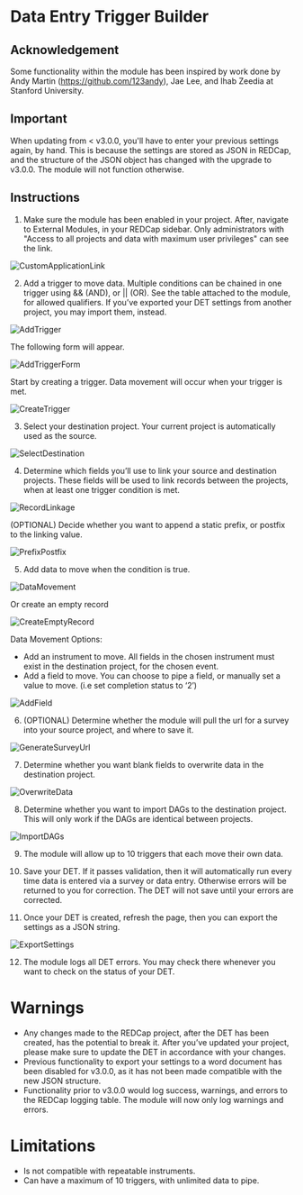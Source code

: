 # Data Entry Trigger Builder 

## Acknowledgement

Some functionality within the module has been inspired by work done by Andy Martin (https://github.com/123andy), Jae Lee, and Ihab Zeedia at Stanford University. 

## Important

When updating from < v3.0.0, you'll have to enter your previous settings again, by hand. This is because the settings are stored as JSON in REDCap, and the structure of the JSON object has changed with the upgrade to v3.0.0. The module will not function otherwise.

## Instructions

1. Make sure the module has been enabled in your project. After, navigate to External Modules, in your REDCap sidebar. Only administrators with "Access to all projects and data with maximum user privileges" can see the link.

![CustomApplicationLink](imgs/customApplicationLink.jpg)

2. Add a trigger to move data. Multiple conditions can be chained in one trigger using && (AND), or || (OR). See the table attached to the module,  for allowed qualifiers. If you’ve exported your DET settings from another project, you may import them, instead.

![AddTrigger](imgs/addTrigger.png)

The following form will appear. 

![AddTriggerForm](imgs/addTriggerForm.png)

Start by creating a trigger. Data movement will occur when your trigger is met.

![CreateTrigger](imgs/createTrigger.png)

3. Select your destination project. Your current project is automatically used as the source.

![SelectDestination](imgs/selectDestination.png)

4. Determine which fields you’ll use to link your source and destination projects. These fields will be used to link records between the projects, when at least one trigger condition is met.

![RecordLinkage](imgs/recordLinkage.png)

(OPTIONAL) Decide whether you want to append a static prefix, or postfix to the linking value.

![PrefixPostfix](imgs/addPrefixPostfix.png)

5. Add data to move when the condition is true.

![DataMovement](imgs/dataMovement.png)

Or create an empty record

![CreateEmptyRecord](imgs/createEmptyRecords.png)

Data Movement Options:

- Add an instrument to move. All fields in the chosen instrument must exist in the destination project, for the chosen event.
- Add a field to move. You can choose to pipe a field, or manually set a value to move. (i.e set completion status to ‘2’)
    
![AddField](imgs/addField.jpg)

6. (OPTIONAL) Determine whether the module will pull the url for a survey into your source project, and where to save it.

![GenerateSurveyUrl](imgs/generateSurveyURLs.png)

7. Determine whether you want blank fields to overwrite data in the destination project.

![OverwriteData](imgs/overwriteData.jpg)

8. Determine whether you want to import DAGs to the destination project. This will only work if the DAGs are identical between projects. 

![ImportDAGs](imgs/importDAGs.jpg)

9. The module will allow up to 10 triggers that each move their own data.

10. Save your DET. If it passes validation, then it will automatically run every time data is entered via a survey or data entry. Otherwise errors will be returned to you for correction. The DET will not save until your errors are corrected.

11. Once your DET is created, refresh the page, then you can export the settings as a JSON string.

![ExportSettings](imgs/exportSettings.JPG)

12. The module logs all DET errors. You may check there whenever you want to check on the status of your DET.

# Warnings

- Any changes made to the REDCap project, after the DET has been created, has the potential to break it. After you’ve updated your project, please make sure to update the DET in accordance with your changes.
- Previous functionality to export your settings to a word document has been disabled for v3.0.0, as it has not been made compatible with the new JSON structure.
- Functionality prior to v3.0.0 would log success, warnings, and errors to the REDCap logging table. The module will now only log warnings and errors. 

# Limitations

- Is not compatible with repeatable instruments.
- Can have a maximum of 10 triggers, with unlimited data to pipe.

